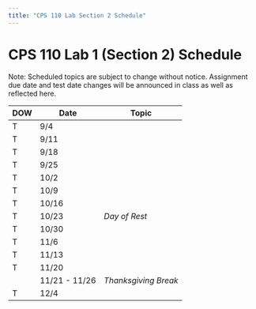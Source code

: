 ```yaml
---
title: "CPS 110 Lab Section 2 Schedule"
---
```


# CPS 110 Lab 1 (Section 2) Schedule

Note: Scheduled topics are subject to change without notice. Assignment due date and test date changes will be announced in class as well as reflected here.

| DOW | Date | Topic |
| --- | --- | --- |
| T | 9/4 | |
| T | 9/11 | |
| T | 9/18 | |
| T | 9/25 | |
| T | 10/2 | |
| T | 10/9 | |
| T | 10/16 | |
| T | 10/23 | _Day of Rest_ |
| T | 10/30 | |
| T | 11/6 | |
| T | 11/13 | |
| T | 11/20 | |
| | 11/21 - 11/26 | _Thanksgiving Break_ |
| T | 12/4 | |